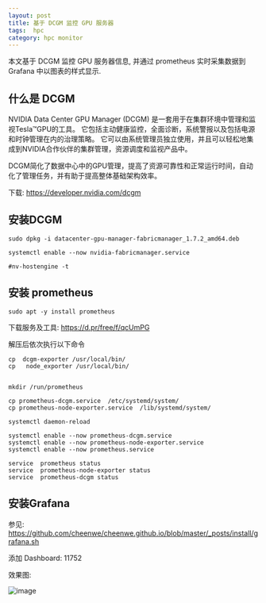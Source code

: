 ```yaml
---
layout: post
title: 基于 DCGM 监控 GPU 服务器
tags:  hpc 
category: hpc monitor
---
```


本文基于 DCGM 监控 GPU 服务器信息, 并通过 prometheus 实时采集数据到 Grafana 中以图表的样式显示.


## 什么是 DCGM
NVIDIA Data Center GPU Manager (DCGM) 是一套用于在集群环境中管理和监视Tesla™GPU的工具。 它包括主动健康监控，全面诊断，系统警报以及包括电源和时钟管理在内的治理策略。 它可以由系统管理员独立使用，并且可以轻松地集成到NVIDIA合作伙伴的集群管理，资源调度和监视产品中。

DCGM简化了数据中心中的GPU管理，提高了资源可靠性和正常运行时间，自动化了管理任务，并有助于提高整体基础架构效率。 

下载: https://developer.nvidia.com/dcgm

## 安装DCGM

```
sudo dpkg -i datacenter-gpu-manager-fabricmanager_1.7.2_amd64.deb

systemctl enable --now nvidia-fabricmanager.service

#nv-hostengine -t

```

## 安装 prometheus

```
sudo apt -y install prometheus

```


下载服务及工具: https://d.pr/free/f/qcUmPG

解压后依次执行以下命令

```
cp  dcgm-exporter /usr/local/bin/ 
cp   node_exporter /usr/local/bin/  


mkdir /run/prometheus 
  
cp prometheus-dcgm.service  /etc/systemd/system/ 
cp prometheus-node-exporter.service  /lib/systemd/system/

systemctl daemon-reload

systemctl enable --now prometheus-dcgm.service
systemctl enable --now prometheus-node-exporter.service
systemctl enable --now prometheus.service
 
service  prometheus status
service  prometheus-node-exporter status 
service  prometheus-dcgm status
```

## 安装Grafana

参见: https://github.com/cheenwe/cheenwe.github.io/blob/master/_posts/install/grafana.sh

添加 Dashboard: 11752



效果图:

![image](https://user-images.githubusercontent.com/5643208/78774972-115dc700-79c8-11ea-9db8-58951d9f15c3.png)
